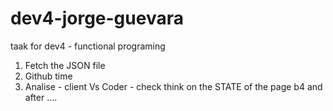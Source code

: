 # dev4-jorge-guevara
taak for dev4 - functional programing
1. Fetch the JSON file
2. Github time  
3. Analise - client Vs Coder - check think on the STATE of the page b4 and after …. 
	
